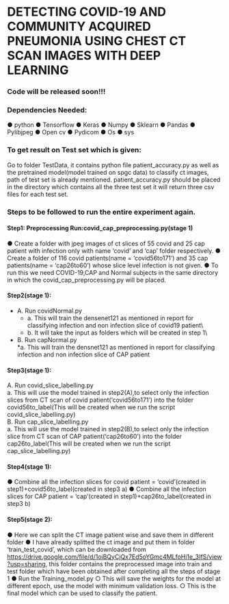 # DETECTING COVID-19 AND COMMUNITY ACQUIRED PNEUMONIA USING CHEST CT SCAN IMAGES WITH DEEP LEARNING



### Code will be released soon!!!


### Dependencies Needed:
● python
● Tensorflow
● Keras
● Numpy
● Sklearn
● Pandas
● Pylibjpeg
● Open cv
● Pydicom
● Os
● sys


### To get result on Test set which is given:
Go to folder TestData, it contains python file patient_accuracy.py as well as the
pretrained model(model trained on spgc data) to classify ct images, path of test set is
already mentioned.
patient_accuracy.py should be placed in the directory which contains all the three test
set it will return three csv files for each test set.



### Steps to be followed to run the entire experiment again.
#### Step1: Preprocessing Run:covid_cap_preprocessing.py(stage 1)
● Create a folder with jpeg images of ct slices of 55 covid and 25 cap patient
with infection only with name ‘covid’ and ‘cap’ folder respectively.
● Create a folder of 116 covid patients(name = ‘covid56to171’) and 35 cap
patients(name = ‘cap26to60’) whose slice level infection is not given.
● To run this we need COVID-19,CAP and Normal subjects in the same
directory in which the covid_cap_preprocessing.py will be placed.
#### Step2(stage 1):
* A. Run covidNormal.py
    * a. This will train the densenet121 as mentioned in report for classifying
       infection and non infection slice of covid19 patient\
    * b. It will take the input as folders which will be created in step 1\
* B. Run capNormal.py\
    *a. This will train the densnet121 as mentioned in report for classifying
       infection and non infection slice of CAP patient
#### Step3(stage 1):
A. Run covid_slice_labelling.py\
    a. This will use the model trained in step2(A),to select only the infection
       slices from CT scan of covid patient(‘covid56to171’) into the folder
       covid56to_label(This will be created when we run the script covid_slice_labelling.py)\
B. Run cap_slice_labelling.py\
    a. This will use the model trained in step2(B),to select only the infection slice from CT scan of CAP patient(‘cap26to60’) into the folder
       cap26to_label(This will be created when we run the script cap_slice_labelling.py)
#### Step4(stage 1):
● Combine all the infection slices for covid patient = ‘covid’(created in step1)+covid56to_label(created in step3 a)
● Combine all the infection slices for CAP patient = ‘cap’(created in step1)+cap26to_label(created in step3 b)
#### Step5(stage 2):
● Here we can split the CT image patient wise and save them in different
folder
● I have already splitted the ct image and put them in folder ‘train_test_covid’, which can be downloaded from https://drive.google.com/file/d/1ojBQyCjQx7Ed5oYGmc4MLfoHi1e_3IfS/view?usp=sharing, this folder contains the preprocessed image into train and test folder which have been obtained after completing all the steps of stage 1
● Run the Training_model.py
○ This will save the weights for the model at different epoch, use the model with minimum validation loss.
○ This is the final model which can be used to classify the patient.

